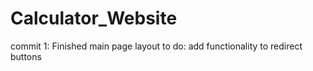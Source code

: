 # Calculator_Website

commit 1: Finished main page layout
  to do: add functionality to redirect buttons
